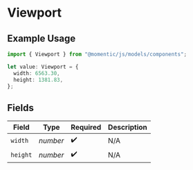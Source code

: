 # Viewport

## Example Usage

```typescript
import { Viewport } from "@momentic/js/models/components";

let value: Viewport = {
  width: 6563.30,
  height: 1381.83,
};
```

## Fields

| Field              | Type               | Required           | Description        |
| ------------------ | ------------------ | ------------------ | ------------------ |
| `width`            | *number*           | :heavy_check_mark: | N/A                |
| `height`           | *number*           | :heavy_check_mark: | N/A                |